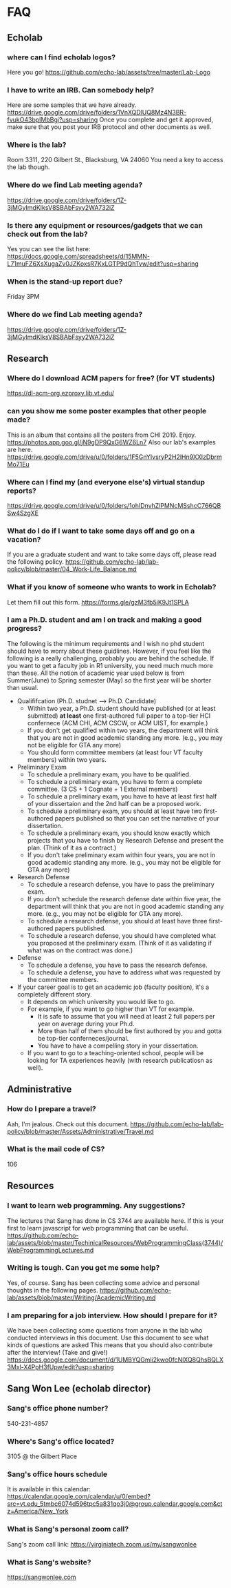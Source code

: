 # FAQ
## Echolab
### where can I find echolab logos?
Here you go! https://github.com/echo-lab/assets/tree/master/Lab-Logo
### I have to write an IRB. Can somebody help?
Here are some samples that we have already.  https://drive.google.com/drive/folders/1VnXQDlUQ8Mz4N3BR-fvukO43bpIMbBgj?usp=sharing Once you complete and get it approved, make sure that you post your IRB protocol and other documents as well.
### Where is the lab?
Room 3311, 220 Gilbert St., Blacksburg, VA 24060
You need a key to access the lab though.
### Where do we find Lab meeting agenda?
https://drive.google.com/drive/folders/1Z-3jMGyImdKIksV8SBAbFsyy2WA732iZ
### Is there any equipment or resources/gadgets that we can check out from the lab?
Yes you can see the list here: https://docs.google.com/spreadsheets/d/15MMN-L71muFZ6XsXugaZv0JZKoxsR7KxLGTP9dQhTvw/edit?usp=sharing
### When is the stand-up report due?
Friday 3PM
### Where do we find Lab meeting agenda?
https://drive.google.com/drive/folders/1Z-3jMGyImdKIksV8SBAbFsyy2WA732iZ
## Research
### Where do I download ACM papers for free? (for VT students)
https://dl-acm-org.ezproxy.lib.vt.edu/
### can you show me some poster examples that other people made?
This is an album that contains all the posters from CHI 2019. Enjoy. https://photos.app.goo.gl/jN9gDP9QxG6WZ6Ln7 Also our lab's examples are here. https://drive.google.com/drive/u/0/folders/1F5GnYIvsryP2H2lHn9XXIzDbrmMo71Eu
### Where can I find my (and everyone else's) virtual standup reports?
https://drive.google.com/drive/u/0/folders/1ohIDnvhZlPMNcMSshcC766QBSw4SzgXE
### What do I do if I want to take some days off and go on a vacation?
If you are a graduate student and want to take some days off, please read the following policy. https://github.com/echo-lab/lab-policy/blob/master/04_Work-Life_Balance.md
### What if you know of someone who wants to work in Echolab?
Let them fill out this form. https://forms.gle/gzM3fb5iK9Jt1SPLA
### I am a Ph.D. student and am I on track and making a good progress?
The following is the minimum requirements and I wish no phd student should have to worry about these guidlines. However, if you feel like the following is a really challenging, probably you are behind the schedule. If you want to get a faculty job in R1 university, you need much much more than these. All the notion of academic year used below is from Summer(June) to Spring semester (May) so the first year will be shorter than usual.
- Qualififcation (Ph.D. studnet --> Ph.D. Candidate)
  - Within two year, a Ph.D. student should have published (or at least submitted) **at least** one first-authored full paper to a top-tier HCI confernece (ACM CHI, ACM CSCW, or ACM UIST, for example.)
  - If you don't get qualified within two years, the department will think that you are not in good academic standing any more. (e.g., you may not be eligible for GTA any more)
  - You should form committee members (at least four VT faculty members) within two years.
- Preliminary Exam
  - To schedule a preliminary exam, you have to be qualified.
  - To schedule a preliminary exam, you have to form a complete committee. (3 CS + 1 Cognate + 1 External members)
  - To schedule a preliminary exam, you have to have at least first half of your dissertaion and the 2nd half can be a proposed work.
  - To schedule a preliminary exam, you should at least have two first-authored papers published so that you can set the narrative of your dissertation.
  - To schedule a preliminary exam, you should know exactly which projects that you have to finish by Research Defense and present the plan. (Think of it as a contract.)
  - If you don't take preliminary exam within four years, you are not in good academic standing any more. (e.g., you may not be eligible for GTA any more)
- Research Defense
  - To schedule a research defense, you have to pass the preliminary exam.
  - If you don't schedule the research defense date within five year, the department will think that you are not in good academic standing any more. (e.g., you may not be eligible for GTA any more).
  - To schedule a research defense, you should at least have three first-authored papers published.
  - To schedule a research defense, you should have completed what you proposed at the preliminary exam. (Think of it as validating if what was on the contract was done.)
- Defense
  - To schedule a defense, you have to pass the research defense.
  - To schedule a defense, you have to address what was requested by the committee members.
- If your career goal is to get an academic job (faculty position), it's a completely different story.
  - It depends on which university you would like to go.
  - For example, if you want to go higher than VT for example.
    - It is safe to assume that you will need at least 2 full papers per year on average during your Ph.d.
    - More than half of them should be first authored by you and gotta be top-tier conferneces/journal.
    - You have to have a compelling story in your dissertation.
  - If you want to go to a teaching-oriented school, people will be looking for TA experiences heavily (with research publicatiosn as well).
## Administrative
### How do I prepare a travel?
Aah, I'm jealous. Check out this document. https://github.com/echo-lab/lab-policy/blob/master/Assets/Administrative/Travel.md
### What is the mail code of CS?
106
## Resources
### I want to learn web programming. Any suggestions?
The lectures that Sang has done in CS 3744 are available here. If this is your first to learn javascript for web programming that can be useful.  https://github.com/echo-lab/assets/blob/master/TechinicalResources/WebProgrammingClass(3744)/WebProgrammingLectures.md
### Writing is tough. Can you get me some help?
Yes, of course. Sang has been collecting some advice and personal thoughts in the following pages.
https://github.com/echo-lab/assets/blob/master/Writing/AcademicWriting.md
### I am preparing for a job interview. How should I prepare for it?
We have been collecting some questions from anyone in the lab who conducted interviews in this document. Use this document to see what kinds of questions are asked This means that you should also contribute after the interview! (Take and give!) https://docs.google.com/document/d/1UMBYQGmli2kwo0fcNlXQ8QhsBQLX3Mxl-X4PpH3fUpw/edit?usp=sharing
## Sang Won Lee (echolab director)
### Sang's office phone number?
540-231-4857
### Where's Sang's office located?
3105 @ the Gilbert Place
### Sang's office hours schedule
It is available in this calendar: https://calendar.google.com/calendar/u/0/embed?src=vt.edu_5tmbc6074d596tpc5a831qo3j0@group.calendar.google.com&ctz=America/New_York
### What is Sang's personal zoom call?
Sang's zoom call link: https://virginiatech.zoom.us/my/sangwonlee
### What is Sang's website?
https://sangwonlee.com